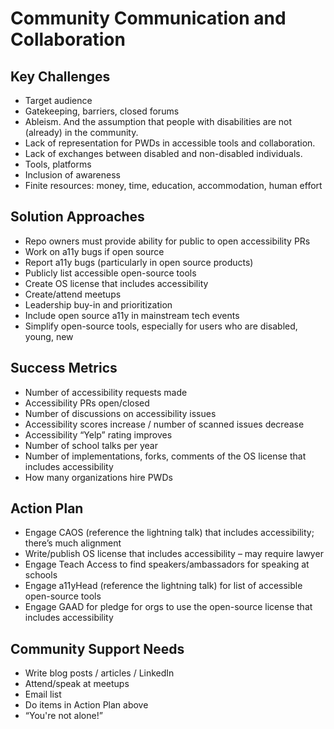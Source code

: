 # Community Communication and Collaboration

## Key Challenges
* Target audience
* Gatekeeping, barriers, closed forums
* Ableism. And the assumption that people with disabilities are not (already) in the community.
* Lack of representation for PWDs in accessible tools and collaboration.
* Lack of exchanges between disabled and non-disabled individuals.
* Tools, platforms
* Inclusion of awareness
* Finite resources: money, time, education, accommodation, human effort

## Solution Approaches 
* Repo owners must provide ability for public to open accessibility PRs
* Work on a11y bugs if open source
* Report a11y bugs (particularly in open source products)
* Publicly list accessible open-source tools
* Create OS license that includes accessibility
* Create/attend meetups
* Leadership buy-in and prioritization
* Include open source a11y in mainstream tech events
* Simplify open-source tools, especially for users who are disabled, young, new

## Success Metrics
* Number of accessibility requests made
* Accessibility PRs open/closed
* Number of discussions on accessibility issues
* Accessibility scores increase / number of scanned issues decrease
* Accessibility “Yelp” rating improves
* Number of school talks per year
* Number of implementations, forks, comments of the OS license that includes accessibility
* How many organizations hire PWDs

## Action Plan
* Engage CAOS (reference the lightning talk) that includes accessibility; there’s much alignment
* Write/publish OS license that includes accessibility – may require lawyer
* Engage Teach Access to find speakers/ambassadors for speaking at schools
* Engage a11yHead (reference the lightning talk) for list of accessible open-source tools
* Engage GAAD for pledge for orgs to use the open-source license that includes accessibility

## Community Support Needs
* Write blog posts / articles / LinkedIn
* Attend/speak at meetups
* Email list
* Do items in Action Plan above
* “You're not alone!”
